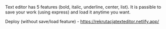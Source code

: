 Text editor has 5 features (bold, italic, underline, center, list).
It is passible to save your work (using express) and load it anytime you want. 

Deploy (without save/load feature) - https://rekrutacjatexteditor.netlify.app/

